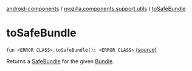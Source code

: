 [android-components](../index.md) / [mozilla.components.support.utils](index.md) / [toSafeBundle](./to-safe-bundle.md)

# toSafeBundle

`fun <ERROR CLASS>.toSafeBundle(): <ERROR CLASS>` [(source)](https://github.com/mozilla-mobile/android-components/blob/master/components/support/utils/src/main/java/mozilla/components/support/utils/SafeBundle.kt#L49)

Returns a [SafeBundle](-safe-bundle/index.md) for the given [Bundle](#).

